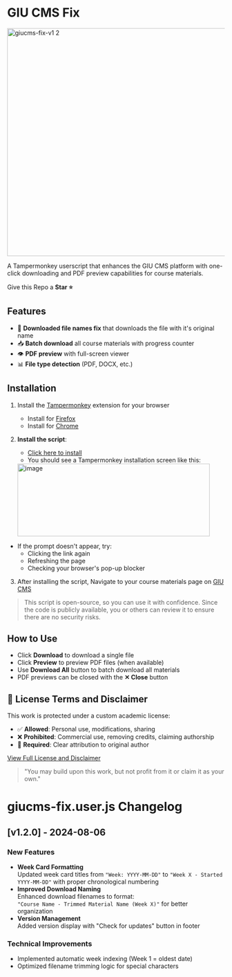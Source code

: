 # GIU CMS Fix
<img width="1115" height="527" alt="giucms-fix-v1 2" src="https://github.com/user-attachments/assets/7e3da39c-ecc9-4f51-8fd5-94d3fba56a33" />

A Tampermonkey userscript that enhances the GIU CMS platform with one-click downloading and PDF preview capabilities for course materials.

Give this Repo a **Star ⭐**

## Features

- 🚀 **Downloaded file names fix** that downloads the file with it's original name
- 📥 **Batch download** all course materials with progress counter
- 👁 **PDF preview** with full-screen viewer
- 📊 **File type detection** (PDF, DOCX, etc.)

## Installation

1. Install the <a href="https://www.tampermonkey.net/" target="_blank" rel="noopener noreferrer">Tampermonkey</a> extension for your browser
   - Install for <a href="https://addons.mozilla.org/en-US/firefox/addon/tampermonkey/" target="_blank" rel="noopener noreferrer">Firefox</a> 
   - Install for <a href="https://chromewebstore.google.com/detail/dhdgffkkebhmkfjojejmpbldmpobfkfo?utm_source=item-share-cb" target="_blank" rel="noopener noreferrer">Chrome</a>

2. **Install the script**:
   - <a href="https://github.com/omarmyousef/giucms-fix/raw/main/giucms-fix.user.js" target="_blank" rel="noopener noreferrer">Click here to install</a>
   - You should see a Tampermonkey installation screen like this:
   <img width="445" height="168" alt="image" src="https://github.com/user-attachments/assets/7c7e05f3-9ea4-4502-a1d5-198c48d4d602" />
   
- If the prompt doesn't appear, try:
     - Clicking the link again
     - Refreshing the page
     - Checking your browser's pop-up blocker

3. After installing the script, Navigate to your course materials page on <a href="https://cms.giu-uni.de/" target="_blank" rel="noopener noreferrer">GIU CMS</a>

> This script is open-source, so you can use it with confidence. Since the code is publicly available, you or others can review it to ensure there are no security risks.

## How to Use

- Click **Download** to download a single file
- Click **Preview** to preview PDF files (when available)
- Use **Download All** button to batch download all materials
- PDF previews can be closed with the **✕ Close** button

## 📜 License Terms and Disclaimer

This work is protected under a custom academic license:
- ✅ **Allowed**: Personal use, modifications, sharing
- ❌ **Prohibited**: Commercial use, removing credits, claiming authorship
- 🔐 **Required**: Clear attribution to original author

<a href="https://github.com/omarmyousef/giucms-fix/raw/main/license.md" target="_blank" rel="noopener noreferrer">View Full License and Disclaimer</a>

> "You may build upon this work, but not profit from it or claim it as your own."

# giucms-fix.user.js Changelog

## [v1.2.0] - 2024-08-06

### New Features
- **Week Card Formatting**  
  Updated week card titles from `"Week: YYYY-MM-DD"` to `"Week X - Started YYYY-MM-DD"` with proper chronological numbering
- **Improved Download Naming**  
  Enhanced download filenames to format:  
  `"Course Name - Trimmed Material Name (Week X)"` for better organization
- **Version Management**  
  Added version display with "Check for updates" button in footer

### Technical Improvements
- Implemented automatic week indexing (Week 1 = oldest date)
- Optimized filename trimming logic for special characters
